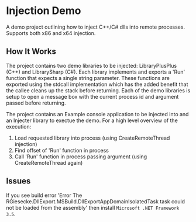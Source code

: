 # Injection Demo

A demo project outlining how to inject C++/C# dlls into remote processes. Supports both x86 and x64 injection.

## How It Works

The project contains two demo libraries to be injected: LibraryPlusPlus (C++) and LibrarySharp (C#). Each library implements and exports a 'Run' function that expects a single string parameter. These functions are exported using the stdcall implementation which has the added benefit that the callee cleans up the stack before returning. Each of the demo libraries is setup to open a message box with the current process id and argument passed before returning.

The project contains an Example console application to be injected into and an Injecter library to exectue the demo. For a high level overview of the execution:

1. Load requested library into process (using CreateRemoteThread injection)
2. Find offset of 'Run' function in process
3. Call 'Run' function in process passing argument (using CreateRemoteThread again)


## Issues

If you see build error 'Error The RGiesecke.DllExport.MSBuild.DllExportAppDomainIsolatedTask task could not be loaded from the assembly' then install ```Microsoft .NET Framework 3.5```.

